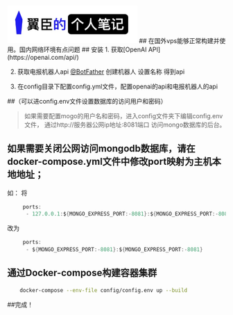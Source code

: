 <img src="hello.png" alt="#" width="300" >
## 在国外vps能够正常构建并使用。国内网络环境有点问题
## 安装
1. 获取[OpenAI API](https://openai.com/api/) 

2. 获取电报机器人api [@BotFather](https://t.me/BotFather)
    创建机器人
    设置名称
    得到api
    
3. 在config目录下配置config.yml文件，配置openai的api和电报机器人的api

##（可以进config.env文件设置数据库的访问用户和密码）
> 如果需要配置mogo的用户名和密码，进入config文件夹下编辑config.env文件，
通过http://服务器公网ip地址:8081端口 访问mongo数据库的后台。


## 如果需要关闭公网访问mongodb数据库，请在docker-compose.yml文件中修改port映射为主机本地地址；
如：
将
```d
     ports:
      - 127.0.0.1:${MONGO_EXPRESS_PORT:-8081}:${MONGO_EXPRESS_PORT:-8081}
```


 改为
    
```d
     ports:
      - ${MONGO_EXPRESS_PORT:-8081}:${MONGO_EXPRESS_PORT:-8081}
```



## 通过Docker-compose构建容器集群
```bash
    docker-compose --env-file config/config.env up --build
```


##完成！
